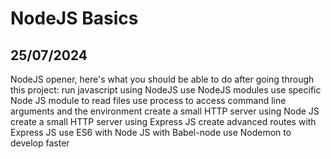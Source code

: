 # NodeJS Basics
## 25/07/2024
NodeJS opener, here's what you  should  be able to do after going through this project:
run javascript using NodeJS
use NodeJS modules
use specific Node JS module to read files
use process to access command line arguments and the environment
create a small HTTP server using Node JS
create a small HTTP server using Express JS
create advanced routes with Express JS
use ES6 with Node JS with Babel-node
use Nodemon to develop faster
